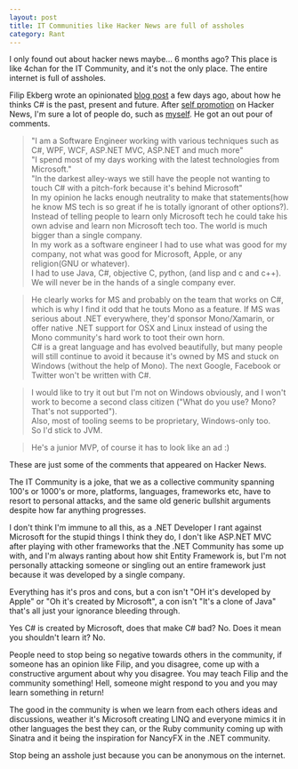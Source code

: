 ```yaml
---
layout: post
title: IT Communities like Hacker News are full of assholes
category: Rant
---
```


I only found out about hacker news maybe... 6 months ago? This place is like 4chan for the IT Community, and it's not the only place. The entire internet is full of assholes.

Filip Ekberg wrote an opinionated [blog post](http://blog.filipekberg.se/2013/01/11/c-is-the-past-the-present-and-the-future/) a few days ago, about how he thinks C# is the past, present and future. After [self promotion](http://news.ycombinator.com/item?id=5042055) on Hacker News, I'm sure a lot of people do, such as [myself](http://news.ycombinator.com/submitted?id=philliphaydon). He got an out pour of comments. 

> "I am a Software Engineer working with various techniques such as C#, WPF, WCF, ASP.NET MVC, ASP.NET and much more"<br>
> "I spend most of my days working with the latest technologies from Microsoft."<br>
> "In the darkest alley-ways we still have the people not wanting to touch C# with a pitch-fork because it's behind Microsoft"<br>
> In my opinion he lacks enough neutrality to make that statements(how he know MS tech is so great if he is totally ignorant of other options?).<br>
> Instead of telling people to learn only Microsoft tech he could take his own advise and learn non Microsoft tech too. The world is much bigger than a single company.<br>
> In my work as a software engineer I had to use what was good for my company, not what was good for Microsoft, Apple, or any religion(GNU or whatever).<br>
> I had to use Java, C#, objective C, python, (and lisp and c and c++). We will never be in the hands of a single company ever.

<!-- -->

> He clearly works for MS and probably on the team that works on C#, which is why I find it odd that he touts Mono as a feature. If MS was serious about .NET everywhere, they'd sponsor Mono/Xamarin, or offer native .NET support for OSX and Linux instead of using the Mono community's hard work to toot their own horn.<br>
> C# is a great language and has evolved beautifully, but many people will still continue to avoid it because it's owned by MS and stuck on Windows (without the help of Mono). The next Google, Facebook or Twitter won't be written with C#.

<!-- -->

> I would like to try it out but I'm not on Windows obviously, and I won't work to become a second class citizen ("What do you use? Mono? That's not supported").<br>
> Also, most of tooling seems to be proprietary, Windows-only too.<br>
> So I'd stick to JVM.

<!-- -->

> He's a junior MVP, of course it has to look like an ad :)

These are just some of the comments that appeared on Hacker News.

The IT Community is a joke, that we as a collective community spanning 100's or 1000's or more, platforms, languages, frameworks etc, have to resort to personal attacks, and the same old generic bullshit arguments despite how far anything progresses.

I don't think I'm immune to all this, as a .NET Developer I rant against Microsoft for the stupid things I think they do, I don't like ASP.NET MVC after playing with other frameworks that the .NET Community has some up with, and I'm always ranting about how shit Entity Framework is, but I'm not personally attacking someone or singling out an entire framework just because it was developed by a single company. 

Everything has it's pros and cons, but a con isn't "OH it's developed by Apple" or "Oh it's created by Microsoft", a con isn't "It's a clone of Java" that's all just your ignorance bleeding through. 

Yes C# is created by Microsoft, does that make C# bad? No. Does it mean you shouldn't learn it? No.

People need to stop being so negative towards others in the community, if someone has an opinion like Filip, and you disagree, come up with a constructive argument about why you disagree. You may teach Filip and the community something! Hell, someone might respond to you and you may learn something in return!

The good in the community is when we learn from each others ideas and discussions, weather it's Microsoft creating LINQ and everyone mimics it in other languages the best they can, or the Ruby community coming up with Sinatra and it being the inspiration for NancyFX in the .NET community. 

Stop being an asshole just because you can be anonymous on the internet. 